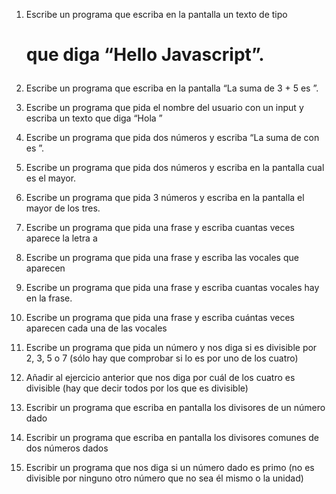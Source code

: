 1. Escribe un programa que escriba en la pantalla un texto de tipo <h1> que diga “Hello Javascript”.

2. Escribe un programa que escriba en la pantalla “La suma de 3 + 5 es <resultado>”.

3. Escribe un programa que pida el nombre del usuario con un input y escriba un texto que diga “Hola <nombre-de-usuario>”

4. Escribe un programa que pida dos números y escriba “La suma de <numero-uno> con <numero-dos> es <resultado>”.

5. Escribe un programa que pida dos números y escriba en la pantalla cual es el mayor.

6. Escribe un programa que pida 3 números y escriba en la pantalla el mayor de los tres.

7. Escribe un programa que pida una frase y escriba cuantas veces aparece la letra a

8. Escribe un programa que pida una frase y escriba las vocales que aparecen

9. Escribe un programa que pida una frase y escriba cuantas vocales hay en la frase.

10. Escribe un programa que pida una frase y escriba cuántas veces aparecen cada una de las vocales

11. Escribe un programa que pida un número y nos diga si es divisible por 2, 3, 5 o 7 (sólo hay que comprobar si lo es por uno de los cuatro)

12. Añadir al ejercicio anterior que nos diga por cuál de los cuatro es divisible (hay que decir todos por los que es divisible)

13. Escribir un programa que escriba en pantalla los divisores de un número dado

14. Escribir un programa que escriba en pantalla los divisores comunes de dos números dados

15. Escribir un programa que nos diga si un número dado es primo (no es divisible por ninguno otro número que no sea él mismo o la unidad)
